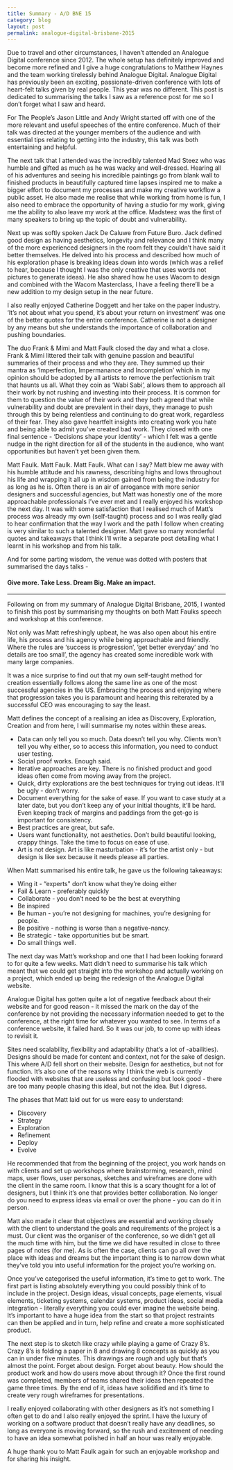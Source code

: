 ```yaml
---
title: Summary - A/D BNE 15
category: blog
layout: post
permalink: analogue-digital-brisbane-2015
---
```



Due to travel and other circumstances, I haven’t attended an Analogue Digital conference since 2012. The whole setup has definitely improved and become more refined and I give a huge congratulations to Matthew Haynes and the team working tirelessly behind Analogue Digital. Analogue Digital has previously been an exciting, passionate-driven conference with lots of heart-felt talks given by real people. This year was no different. This post is dedicated to summarising the talks I saw as a reference post for me so I don’t forget what I saw and heard.

For The People’s Jason Little and Andy Wright started off with one of the more relevant and useful speeches of the entire conference. Much of their talk was directed at the younger members of the audience and with essential tips relating to getting into the industry, this talk was both entertaining and helpful.

The next talk that I attended was the incredibly talented Mad Steez who was humble and gifted as much as he was wacky and well-dressed. Hearing all of his adventures and seeing his incredible paintings go from blank wall to finished products in beautifully captured time lapses inspired me to make a bigger effort to document my processes and make my creative workflow a public asset. He also made me realise that while working from home is fun, I also need to embrace the opportunity of having a studio for my work, giving me the ability to also leave my work at the office. Madsteez was the first of many speakers to bring up the topic of doubt and vulnerability.

Next up was softly spoken Jack De Caluwe from Future Buro. Jack defined good design as having aesthetics, longevity and relevance and I think many of the more experienced designers in the room felt they couldn’t have said it better themselves. He delved into his process and described how much of his exploration phase is breaking ideas down into words (which was a relief to hear, because I thought I was the only creative that uses words not pictures to generate ideas). He also shared how he uses Wacom to design and combined with the Wacom Masterclass, I have a feeling there’ll be a new addition to my design setup in the near future.

I also really enjoyed Catherine Doggett and her take on the paper industry. ‘It’s not about what you spend, it’s about your return on investment’ was one of the better quotes for the entire conference. Catherine is not a designer by any means but she understands the importance of collaboration and pushing boundaries.

The duo Frank & Mimi and Matt Faulk closed the day and what a close. Frank & Mimi littered their talk with genuine passion and beautiful summaries of their process and who they are. They summed up their mantra as ‘Imperfection, Impermanance and Incompletion’ which in my opinion should be adopted by all artists to remove the perfectionism trait that haunts us all. What they coin as ‘Wabi Sabi’, allows them to approach all their work by not rushing and investing into their process. It is common for them to question the value of their work and they both agreed that while vulnerability and doubt are prevalent in their days, they manage to push through this by being relentless and continuing to do great work, regardless of their fear. They also gave heartfelt insights into creating work you hate and being able to admit you’ve created bad work. They closed with one final sentence - ‘Decisions shape your identity’ - which I felt was a gentle nudge in the right direction for all of the students in the audience, who want opportunities but haven’t yet been given them.

Matt Faulk. Matt Faulk. Matt Faulk. What can I say? Matt blew me away with his humble attitude and his rawness, describing highs and lows throughout his life and wrapping it all up in wisdom gained from being the industry for as long as he is. Often there is an air of arrogance with more senior designers and successful agencies, but Matt was honestly one of the more approachable professionals I’ve ever met and I really enjoyed his workshop the next day. It was with some satisfaction that I realised much of Matt’s process was already my own (self-taught) process and so I was really glad to hear confirmation that the way I work and the path I follow when creating is very similar to such a talented designer. Matt gave so many wonderful quotes and takeaways that I think I’ll write a separate post detailing what I learnt in his workshop and from his talk.

And for some parting wisdom, the venue was dotted with posters that summarised the days talks -

#### Give more. Take Less. Dream Big. Make an impact.

***

Following on from my summary of Analogue Digital Brisbane, 2015, I wanted to finish this post by summarising my thoughts on both Matt Faulks speech and workshop at this conference.

Not only was Matt refreshingly upbeat, he was also open about his entire life, his process and his agency while being approachable and friendly. Where the rules are ‘success is progression’, ‘get better everyday’ and ‘no details are too small’, the agency has created some incredible work with many large companies.

It was a nice surprise to find out that my own self-taught method for creation essentially follows along the same line as one of the most successful agencies in the US. Embracing the process and enjoying where that progression takes you is paramount and hearing this reiterated by a successful CEO was encouraging to say the least.

Matt defines the concept of a realising an idea as Discovery, Exploration, Creation and from here, I will summarise my notes within these areas.

* Data can only tell you so much. Data doesn’t tell you why. Clients won’t tell you why either, so to access this information, you need to conduct user testing.
* Social proof works. Enough said.
* Iterative approaches are key. There is no finished product and good ideas often come from moving away from the project.
* Quick, dirty explorations are the best techniques for trying out ideas. It’ll be ugly - don’t worry.
* Document everything for the sake of ease. If you want to case study at a later date, but you don’t keep any of your initial thoughts, it’ll be hard. Even keeping track of margins and paddings from the get-go is important for consistency.
* Best practices are great, but safe.
* Users want functionality, not aesthetics. Don’t build beautiful looking, crappy things. Take the time to focus on ease of use.
* Art is not design. Art is like masturbation - it’s for the artist only - but design is like sex because it needs please all parties.

When Matt summarised his entire talk, he gave us the following takeaways:

* Wing it - “experts" don’t know what they’re doing either
* Fail & Learn - preferably quickly
* Collaborate - you don’t need to be the best at everything
* Be inspired
* Be human - you’re not designing for machines, you’re designing for people.
* Be positive - nothing is worse than a negative-nancy.
* Be strategic - take opportunities but be smart.
* Do small things well.

The next day was Matt’s workshop and one that I had been looking forward to for quite a few weeks. Matt didn’t need to summarise his talk which meant that we could get straight into the workshop and actually working on a project, which ended up being the redesign of the Analogue Digital website.

Analogue Digital has gotten quite a lot of negative feedback about their website and for good reason - it missed the mark on the day of the conference by not providing the necessary information needed to get to the conference, at the right time for whatever you wanted to see. In terms of a conference website, it failed hard. So it was our job, to come up with ideas to revisit it.

Sites need scalability, flexibility and adaptability (that’s a lot of -abailities). Designs should be made for content and context, not for the sake of design. This where A/D fell short on their website. Design for aesthetics, but not for function. It’s also one of the reasons why I think the web is currently flooded with websites that are useless and confusing but look good - there are too many people chasing this ideal, but not the idea. But I digress.

The phases that Matt laid out for us were easy to understand:

* Discovery
* Strategy
* Exploration
* Refinement
* Deploy
* Evolve

He recommended that from the beginning of the project, you work hands on with clients and set up workshops where brainstorming, research, mind maps, user flows, user personas, sketches and wireframes are done with the client in the same room. I know that this is a scary thought for a lot of designers, but I think it’s one that provides better collaboration. No longer do you need to express ideas via email or over the phone - you can do it in person.

Matt also made it clear that objectives are essential and working closely with the client to understand the goals and requirements of the project is a must. Our client was the organiser of the conference, so we didn’t get all the much time with him, but the time we did have resulted in close to three pages of notes (for me). As is often the case, clients can go all over the place with ideas and dreams but the important thing is to narrow down what they’ve told you into useful information for the project you’re working on.

Once you’ve categorised the useful information, it’s time to get to work. The first part is listing absolutely everything you could possibly think of to include in the project. Design ideas, visual concepts, page elements, visual elements, ticketing systems, calendar systems, product ideas, social media integration - literally everything you could ever imagine the website being. It’s important to have a huge idea from the start so that project restraints can then be applied and in turn, help refine and create a more sophisticated product.

The next step is to sketch like crazy while playing a game of Crazy 8’s. Crazy 8’s is folding a paper in 8 and drawing 8 concepts as quickly as you can in under five minutes. This drawings are *rough* and ugly but that’s almost the point. Forget about design. Forget about beauty. How should the product work and how do users move about through it? Once the first round was completed, members of teams shared their ideas then repeated the game three times. By the end of it, ideas have solidified and it’s time to create very rough wireframes for presentations.

I really enjoyed collaborating with other designers as it’s not something I often get to do and I also really enjoyed the sprint. I have the luxury of working on a software product that doesn’t really have any deadlines, so long as everyone is moving forward, so the rush and excitement of needing to have an idea somewhat polished in half an hour was really enjoyable.

A huge thank you to Matt Faulk again for such an enjoyable workshop and for sharing his insight.